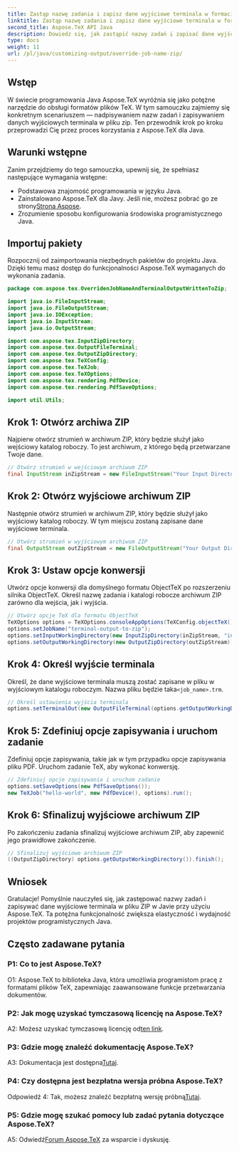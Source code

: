 ```yaml
---
title: Zastąp nazwę zadania i zapisz dane wyjściowe terminala w formacie Zip w Javie
linktitle: Zastąp nazwę zadania i zapisz dane wyjściowe terminala w formacie Zip w Javie
second_title: Aspose.TeX API Java
description: Dowiedz się, jak zastąpić nazwy zadań i zapisać dane wyjściowe terminala w formacie ZIP w Javie za pomocą Aspose.TeX. Kompleksowy poradnik dla programistów Java.
type: docs
weight: 11
url: /pl/java/customizing-output/override-job-name-zip/
---
```

## Wstęp

W świecie programowania Java Aspose.TeX wyróżnia się jako potężne narzędzie do obsługi formatów plików TeX. W tym samouczku zajmiemy się konkretnym scenariuszem — nadpisywaniem nazw zadań i zapisywaniem danych wyjściowych terminala w pliku zip. Ten przewodnik krok po kroku przeprowadzi Cię przez proces korzystania z Aspose.TeX dla Java.

## Warunki wstępne

Zanim przejdziemy do tego samouczka, upewnij się, że spełniasz następujące wymagania wstępne:
- Podstawowa znajomość programowania w języku Java.
-  Zainstalowano Aspose.TeX dla Javy. Jeśli nie, możesz pobrać go ze strony[Strona Aspose](https://releases.aspose.com/tex/java/).
- Zrozumienie sposobu konfigurowania środowiska programistycznego Java.

## Importuj pakiety

Rozpocznij od zaimportowania niezbędnych pakietów do projektu Java. Dzięki temu masz dostęp do funkcjonalności Aspose.TeX wymaganych do wykonania zadania.

```java
package com.aspose.tex.OverridenJobNameAndTerminalOutputWrittenToZip;

import java.io.FileInputStream;
import java.io.FileOutputStream;
import java.io.IOException;
import java.io.InputStream;
import java.io.OutputStream;

import com.aspose.tex.InputZipDirectory;
import com.aspose.tex.OutputFileTerminal;
import com.aspose.tex.OutputZipDirectory;
import com.aspose.tex.TeXConfig;
import com.aspose.tex.TeXJob;
import com.aspose.tex.TeXOptions;
import com.aspose.tex.rendering.PdfDevice;
import com.aspose.tex.rendering.PdfSaveOptions;

import util.Utils;
```

## Krok 1: Otwórz archiwa ZIP

Najpierw otwórz strumień w archiwum ZIP, który będzie służył jako wejściowy katalog roboczy. To jest archiwum, z którego będą przetwarzane Twoje dane.

```java
// Otwórz strumień w wejściowym archiwum ZIP
final InputStream inZipStream = new FileInputStream("Your Input Directory" + "zip-in.zip");
```

## Krok 2: Otwórz wyjściowe archiwum ZIP

Następnie otwórz strumień w archiwum ZIP, który będzie służył jako wyjściowy katalog roboczy. W tym miejscu zostaną zapisane dane wyjściowe terminala.

```java
// Otwórz strumień w wyjściowym archiwum ZIP
final OutputStream outZipStream = new FileOutputStream("Your Output Directory" + "terminal-out-to-zip.zip");
```

## Krok 3: Ustaw opcje konwersji

Utwórz opcje konwersji dla domyślnego formatu ObjectTeX po rozszerzeniu silnika ObjectTeX. Określ nazwę zadania i katalogi robocze archiwum ZIP zarówno dla wejścia, jak i wyjścia.

```java
// Utwórz opcje TeX dla formatu ObjectTeX
TeXOptions options = TeXOptions.consoleAppOptions(TeXConfig.objectTeX());
options.setJobName("terminal-output-to-zip");
options.setInputWorkingDirectory(new InputZipDirectory(inZipStream, "in"));
options.setOutputWorkingDirectory(new OutputZipDirectory(outZipStream));
```

## Krok 4: Określ wyjście terminala

 Określ, że dane wyjściowe terminala muszą zostać zapisane w pliku w wyjściowym katalogu roboczym. Nazwa pliku będzie taka`<job_name>.trm`.

```java
// Określ ustawienia wyjścia terminala
options.setTerminalOut(new OutputFileTerminal(options.getOutputWorkingDirectory()));
```

## Krok 5: Zdefiniuj opcje zapisywania i uruchom zadanie

Zdefiniuj opcje zapisywania, takie jak w tym przypadku opcje zapisywania pliku PDF. Uruchom zadanie TeX, aby wykonać konwersję.

```java
// Zdefiniuj opcje zapisywania i uruchom zadanie
options.setSaveOptions(new PdfSaveOptions());
new TeXJob("hello-world", new PdfDevice(), options).run();
```

## Krok 6: Sfinalizuj wyjściowe archiwum ZIP

Po zakończeniu zadania sfinalizuj wyjściowe archiwum ZIP, aby zapewnić jego prawidłowe zakończenie.

```java
// Sfinalizuj wyjściowe archiwum ZIP
((OutputZipDirectory) options.getOutputWorkingDirectory()).finish();
```

## Wniosek

Gratulacje! Pomyślnie nauczyłeś się, jak zastępować nazwy zadań i zapisywać dane wyjściowe terminala w pliku ZIP w Javie przy użyciu Aspose.TeX. Ta potężna funkcjonalność zwiększa elastyczność i wydajność projektów programistycznych Java.

## Często zadawane pytania

### P1: Co to jest Aspose.TeX?

O1: Aspose.TeX to biblioteka Java, która umożliwia programistom pracę z formatami plików TeX, zapewniając zaawansowane funkcje przetwarzania dokumentów.

### P2: Jak mogę uzyskać tymczasową licencję na Aspose.TeX?

 A2: Możesz uzyskać tymczasową licencję od[ten link](https://purchase.aspose.com/temporary-license/).

### P3: Gdzie mogę znaleźć dokumentację Aspose.TeX?

 A3: Dokumentacja jest dostępna[Tutaj](https://reference.aspose.com/tex/java/).

### P4: Czy dostępna jest bezpłatna wersja próbna Aspose.TeX?

 Odpowiedź 4: Tak, możesz znaleźć bezpłatną wersję próbną[Tutaj](https://releases.aspose.com/).

### P5: Gdzie mogę szukać pomocy lub zadać pytania dotyczące Aspose.TeX?

 A5: Odwiedź[Forum Aspose.TeX](https://forum.aspose.com/c/tex/47) za wsparcie i dyskusję.
